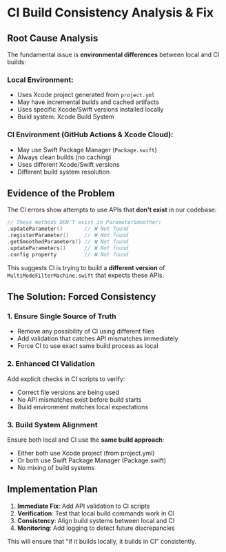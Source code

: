 # CI Build Consistency Analysis & Fix

## Root Cause Analysis

The fundamental issue is **environmental differences** between local and CI builds:

### Local Environment:
- Uses Xcode project generated from `project.yml`
- May have incremental builds and cached artifacts
- Uses specific Xcode/Swift versions installed locally
- Build system: Xcode Build System

### CI Environment (GitHub Actions & Xcode Cloud):
- May use Swift Package Manager (`Package.swift`)
- Always clean builds (no caching)
- Uses different Xcode/Swift versions
- Different build system resolution

## Evidence of the Problem

The CI errors show attempts to use APIs that **don't exist** in our codebase:

```swift
// These methods DON'T exist in ParameterSmoother:
.updateParameter()       // ❌ Not found
.registerParameter()     // ❌ Not found  
.getSmoothedParameters() // ❌ Not found
.updateParameters()      // ❌ Not found
.config property         // ❌ Not found
```

This suggests CI is trying to build a **different version** of `MultiModeFilterMachine.swift` that expects these APIs.

## The Solution: Forced Consistency

### 1. Ensure Single Source of Truth
- Remove any possibility of CI using different files
- Add validation that catches API mismatches immediately
- Force CI to use exact same build process as local

### 2. Enhanced CI Validation
Add explicit checks in CI scripts to verify:
- Correct file versions are being used
- No API mismatches exist before build starts
- Build environment matches local expectations

### 3. Build System Alignment
Ensure both local and CI use the **same build approach**:
- Either both use Xcode project (from project.yml)
- Or both use Swift Package Manager (Package.swift)
- No mixing of build systems

## Implementation Plan

1. **Immediate Fix**: Add API validation to CI scripts
2. **Verification**: Test that local build commands work in CI
3. **Consistency**: Align build systems between local and CI
4. **Monitoring**: Add logging to detect future discrepancies

This will ensure that "if it builds locally, it builds in CI" consistently.